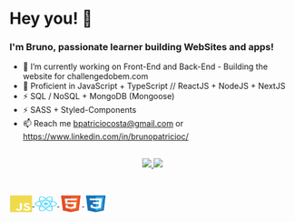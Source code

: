 # Hey you! 👋

### I'm Bruno, passionate learner building WebSites and apps!


- 🔭 I’m currently working on Front-End and Back-End - Building the website for challengedobem.com
- 🌱 Proficient in JavaScript + TypeScript // ReactJS + NodeJS + NextJS 
- ⚡ SQL / NoSQL + MongoDB (Mongoose) 
- ⚡ SASS + Styled-Components
- 📫 Reach me bpatriciocosta@gmail.com or https://www.linkedin.com/in/brunopatricioc/

##

<div align="center">

  <a href="https://github.com/devbpatriciocosta">
  <img height="180em" src="https://github-readme-stats.vercel.app/api?username=devbpatriciocosta&show_icons=true&theme=dark&include_all_commits=true&count_private=true"/>
  <img height="180em" src="https://github-readme-stats.vercel.app/api/top-langs/?username=devbpatriciocosta&layout=compact&langs_count=7&theme=dark"/>
  
</div>

##

<div style="display: inline_block"><br>

  <img align="center" alt="Bruno-Js" height="30" width="40" src="https://raw.githubusercontent.com/devicons/devicon/master/icons/javascript/javascript-plain.svg">
  <img align="center" alt="Bruno-React" height="30" width="40" src="https://raw.githubusercontent.com/devicons/devicon/master/icons/react/react-original.svg">
  <img align="center" alt="Bruno-HTML" height="30" width="40" src="https://raw.githubusercontent.com/devicons/devicon/master/icons/html5/html5-original.svg">
  <img align="center" alt="Bruno-CSS" height="30" width="40" src="https://raw.githubusercontent.com/devicons/devicon/master/icons/css3/css3-original.svg">

</div>
